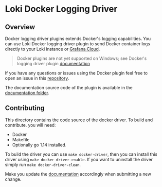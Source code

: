 # Loki Docker Logging Driver

## Overview

Docker logging driver plugins extends Docker's logging capabilities. You can use Loki Docker logging driver plugin to send
Docker container logs directly to your Loki instance or [Grafana Cloud](https://grafana.com/loki).

> Docker plugins are not yet supported on Windows; see Docker's logging driver plugin [documentation](https://docs.docker.com/engine/extend/)

If you have any questions or issues using the Docker plugin feel free to open an issue in this [repository](https://github.com/MarkWang2/loki/issues).

The documentation source code of the plugin is available in the [documentation folder](../../docs/sources/clients/docker-driver/).

## Contributing

This directory contains the code source of the docker driver.
To build and contribute. you will need:

- Docker
- Makefile
- Optionally go 1.14 installed.

To build the driver you can use `make docker-driver`, then you can install this driver using `make docker-driver-enable`.
If you want to uninstall the driver simply run `make docker-driver-clean`.

Make you update the [documentation](../../docs/sources/clients/docker-driver/) accordingly when submitting a new change.
